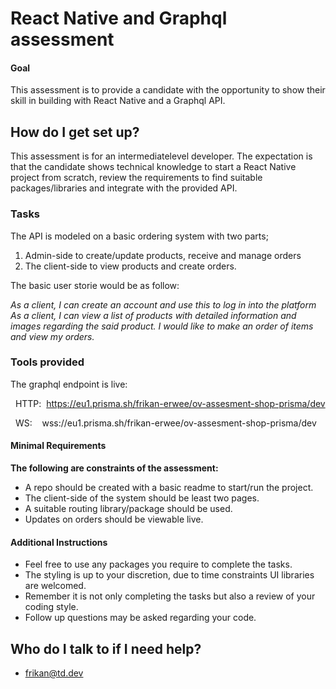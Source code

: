 # React Native and Graphql assessment

#### Goal
This assessment is to provide a candidate with the opportunity to show their skill in building with React Native and a Graphql API.

## How do I get set up? ##

This assessment is for an intermediatelevel developer. The expectation is that the candidate shows technical knowledge to start a React Native project from scratch, review the requirements to find suitable packages/libraries and integrate with the provided API.

### Tasks ###
The API is modeled on a basic ordering system with two parts; 
1. Admin-side to create/update products, receive and manage orders
2. The client-side to view products and create orders.

The basic user storie would be as follow:

*As a client, I can create an account and use this to log in into the platform*
*As a client, I can view a list of products with detailed information and images regarding the said product. I would like to make an order of items and view my orders.*

### Tools provided ###
The graphql endpoint is live:

  HTTP:  https://eu1.prisma.sh/frikan-erwee/ov-assesment-shop-prisma/dev
  
  WS:    wss://eu1.prisma.sh/frikan-erwee/ov-assesment-shop-prisma/dev

#### Minimal Requirements
**The following are constraints of the assessment:**
* A repo should be created with a basic readme to start/run the project.
* The client-side of the system should be least two pages.
* A suitable routing library/package should be used.
* Updates on orders should be viewable live.

#### Additional Instructions ####

* Feel free to use any packages you require to complete the tasks.
* The styling is up to your discretion, due to time constraints UI libraries are welcomed.
* Remember it is not only completing the tasks but also a review of your coding style.
* Follow up questions may be asked regarding your code.


## Who do I talk to if I need help? ##
* frikan@td.dev

